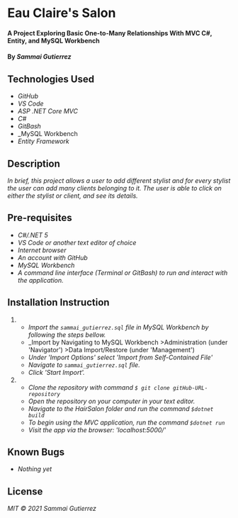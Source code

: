# Eau Claire's Salon

####  A Project Exploring Basic One-to-Many Relationships With MVC C#, Entity, and MySQL Workbench

#### By _**Sammai Gutierrez**_

## Technologies Used

* _GitHub_
* _VS Code_
* _ASP .NET Core MVC_
* _C#_
* _GitBash_
* _MySQL Workbench
* _Entity Framework_

## Description

_In brief, this project allows a user to add different stylist and for every stylist the user can add many clients belonging to it. The user is able to click on either the stylist or client, and see its details._

## Pre-requisites

* _C#/.NET 5_
* _VS Code or another text editor of choice_
* _Internet browser_
* _An account with GitHub_
* _MySQL Workbench_
* _A command line interface (Terminal or GitBash) to run and interact with the application._

## Installation Instruction
1.  
    * _Import the `sammai_gutierrez.sql` file in MySQL Workbench by following the steps bellow._ 
    * _Import by Navigating to MySQL Workbench >Administration (under 'Navigator') >Data Import/Restore (under 'Management') 
    * _Under 'Import Options' select 'Import from Self-Contained File'_
    * _Navigate to `sammai_gutierrez.sql` file._
    * _Click 'Start Import'._
2.  
    * _Clone the repository with command `$ git clone gitHub-URL-repository`_
    * _Open the repository on your computer in your text editor._
    * _Navigate to the HairSalon folder and run the command `$dotnet build`_
    * _To begin using the MVC application, run the command `$dotnet run`_
    * _Visit the app via the browser: 'localhost:5000/'_

## Known Bugs

* _Nothing yet_

## License

_MIT &copy; 2021 Sammai Gutierrez_
